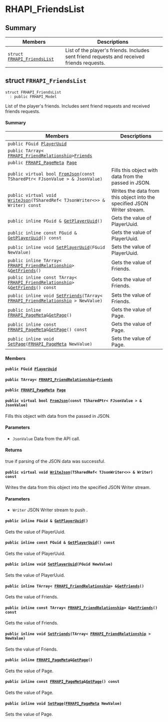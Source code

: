 # RHAPI_FriendsList <a id="group__RHAPI__FriendsList"></a>

## Summary

 Members                        | Descriptions                                
--------------------------------|---------------------------------------------
`struct `[`FRHAPI_FriendsList`](#structFRHAPI__FriendsList) | List of the player&#39;s friends. Includes sent friend requests and received friends requests.

## struct `FRHAPI_FriendsList` <a id="structFRHAPI__FriendsList"></a>

```
struct FRHAPI_FriendsList
  : public FRHAPI_Model
```

List of the player&#39;s friends. Includes sent friend requests and received friends requests.

#### Summary

 Members                        | Descriptions                                
--------------------------------|---------------------------------------------
`public FGuid `[`PlayerUuid`](#structFRHAPI__FriendsList_1a00993f4b19d7fda1904312a3eb2a721b) | 
`public TArray< `[`FRHAPI_FriendRelationship`](RHAPI_FriendRelationship.md#structFRHAPI__FriendRelationship)` > `[`Friends`](#structFRHAPI__FriendsList_1ab0a6ee5eb6e5ebeaaa99474ef95b5af2) | 
`public `[`FRHAPI_PageMeta`](RHAPI_PageMeta.md#structFRHAPI__PageMeta)` `[`Page`](#structFRHAPI__FriendsList_1a6b5c622ef326cc1ecf38070ec82ba6ef) | 
`public virtual bool `[`FromJson`](#structFRHAPI__FriendsList_1ae9e7ad7dadfb8351eb319327d832c9db)`(const TSharedPtr< FJsonValue > & JsonValue)` | Fills this object with data from the passed in JSON.
`public virtual void `[`WriteJson`](#structFRHAPI__FriendsList_1ada7287c9fe486755ba1170ea84c93716)`(TSharedRef< TJsonWriter<>> & Writer) const` | Writes the data from this object into the specified JSON Writer stream.
`public inline FGuid & `[`GetPlayerUuid`](#structFRHAPI__FriendsList_1a77a2a4ab921922160437b22c8198fbc1)`()` | Gets the value of PlayerUuid.
`public inline const FGuid & `[`GetPlayerUuid`](#structFRHAPI__FriendsList_1a8eabd6c72d7710f20eaadba1085ab064)`() const` | Gets the value of PlayerUuid.
`public inline void `[`SetPlayerUuid`](#structFRHAPI__FriendsList_1acb21a78522e5888d36f1cd32536eae7f)`(FGuid NewValue)` | Sets the value of PlayerUuid.
`public inline TArray< `[`FRHAPI_FriendRelationship`](RHAPI_FriendRelationship.md#structFRHAPI__FriendRelationship)` > & `[`GetFriends`](#structFRHAPI__FriendsList_1af808143843707a5b8bb1decb82ed8fe0)`()` | Gets the value of Friends.
`public inline const TArray< `[`FRHAPI_FriendRelationship`](RHAPI_FriendRelationship.md#structFRHAPI__FriendRelationship)` > & `[`GetFriends`](#structFRHAPI__FriendsList_1a96a0abf9001329b31c2fbc765bb7eb7a)`() const` | Gets the value of Friends.
`public inline void `[`SetFriends`](#structFRHAPI__FriendsList_1a7ddc05ee230dfd4ff8bf899bbded2149)`(TArray< `[`FRHAPI_FriendRelationship`](RHAPI_FriendRelationship.md#structFRHAPI__FriendRelationship)` > NewValue)` | Sets the value of Friends.
`public inline `[`FRHAPI_PageMeta`](RHAPI_PageMeta.md#structFRHAPI__PageMeta)` & `[`GetPage`](#structFRHAPI__FriendsList_1ab1f06c56d1df9372a91ab0ca777ff95b)`()` | Gets the value of Page.
`public inline const `[`FRHAPI_PageMeta`](RHAPI_PageMeta.md#structFRHAPI__PageMeta)` & `[`GetPage`](#structFRHAPI__FriendsList_1a3455d176b11020fba24c22f1dc29b674)`() const` | Gets the value of Page.
`public inline void `[`SetPage`](#structFRHAPI__FriendsList_1aecdca26cc609cd3503c66bba009a2e58)`(`[`FRHAPI_PageMeta`](RHAPI_PageMeta.md#structFRHAPI__PageMeta)` NewValue)` | Sets the value of Page.

#### Members

#### `public FGuid `[`PlayerUuid`](#structFRHAPI__FriendsList_1a00993f4b19d7fda1904312a3eb2a721b) <a id="structFRHAPI__FriendsList_1a00993f4b19d7fda1904312a3eb2a721b"></a>

#### `public TArray< `[`FRHAPI_FriendRelationship`](RHAPI_FriendRelationship.md#structFRHAPI__FriendRelationship)` > `[`Friends`](#structFRHAPI__FriendsList_1ab0a6ee5eb6e5ebeaaa99474ef95b5af2) <a id="structFRHAPI__FriendsList_1ab0a6ee5eb6e5ebeaaa99474ef95b5af2"></a>

#### `public `[`FRHAPI_PageMeta`](RHAPI_PageMeta.md#structFRHAPI__PageMeta)` `[`Page`](#structFRHAPI__FriendsList_1a6b5c622ef326cc1ecf38070ec82ba6ef) <a id="structFRHAPI__FriendsList_1a6b5c622ef326cc1ecf38070ec82ba6ef"></a>

#### `public virtual bool `[`FromJson`](#structFRHAPI__FriendsList_1ae9e7ad7dadfb8351eb319327d832c9db)`(const TSharedPtr< FJsonValue > & JsonValue)` <a id="structFRHAPI__FriendsList_1ae9e7ad7dadfb8351eb319327d832c9db"></a>

Fills this object with data from the passed in JSON.

#### Parameters
* `JsonValue` Data from the API call.

#### Returns
true if parsing of the JSON data was successful.

#### `public virtual void `[`WriteJson`](#structFRHAPI__FriendsList_1ada7287c9fe486755ba1170ea84c93716)`(TSharedRef< TJsonWriter<>> & Writer) const` <a id="structFRHAPI__FriendsList_1ada7287c9fe486755ba1170ea84c93716"></a>

Writes the data from this object into the specified JSON Writer stream.

#### Parameters
* `Writer` JSON Writer stream to push .

#### `public inline FGuid & `[`GetPlayerUuid`](#structFRHAPI__FriendsList_1a77a2a4ab921922160437b22c8198fbc1)`()` <a id="structFRHAPI__FriendsList_1a77a2a4ab921922160437b22c8198fbc1"></a>

Gets the value of PlayerUuid.

#### `public inline const FGuid & `[`GetPlayerUuid`](#structFRHAPI__FriendsList_1a8eabd6c72d7710f20eaadba1085ab064)`() const` <a id="structFRHAPI__FriendsList_1a8eabd6c72d7710f20eaadba1085ab064"></a>

Gets the value of PlayerUuid.

#### `public inline void `[`SetPlayerUuid`](#structFRHAPI__FriendsList_1acb21a78522e5888d36f1cd32536eae7f)`(FGuid NewValue)` <a id="structFRHAPI__FriendsList_1acb21a78522e5888d36f1cd32536eae7f"></a>

Sets the value of PlayerUuid.

#### `public inline TArray< `[`FRHAPI_FriendRelationship`](RHAPI_FriendRelationship.md#structFRHAPI__FriendRelationship)` > & `[`GetFriends`](#structFRHAPI__FriendsList_1af808143843707a5b8bb1decb82ed8fe0)`()` <a id="structFRHAPI__FriendsList_1af808143843707a5b8bb1decb82ed8fe0"></a>

Gets the value of Friends.

#### `public inline const TArray< `[`FRHAPI_FriendRelationship`](RHAPI_FriendRelationship.md#structFRHAPI__FriendRelationship)` > & `[`GetFriends`](#structFRHAPI__FriendsList_1a96a0abf9001329b31c2fbc765bb7eb7a)`() const` <a id="structFRHAPI__FriendsList_1a96a0abf9001329b31c2fbc765bb7eb7a"></a>

Gets the value of Friends.

#### `public inline void `[`SetFriends`](#structFRHAPI__FriendsList_1a7ddc05ee230dfd4ff8bf899bbded2149)`(TArray< `[`FRHAPI_FriendRelationship`](RHAPI_FriendRelationship.md#structFRHAPI__FriendRelationship)` > NewValue)` <a id="structFRHAPI__FriendsList_1a7ddc05ee230dfd4ff8bf899bbded2149"></a>

Sets the value of Friends.

#### `public inline `[`FRHAPI_PageMeta`](RHAPI_PageMeta.md#structFRHAPI__PageMeta)` & `[`GetPage`](#structFRHAPI__FriendsList_1ab1f06c56d1df9372a91ab0ca777ff95b)`()` <a id="structFRHAPI__FriendsList_1ab1f06c56d1df9372a91ab0ca777ff95b"></a>

Gets the value of Page.

#### `public inline const `[`FRHAPI_PageMeta`](RHAPI_PageMeta.md#structFRHAPI__PageMeta)` & `[`GetPage`](#structFRHAPI__FriendsList_1a3455d176b11020fba24c22f1dc29b674)`() const` <a id="structFRHAPI__FriendsList_1a3455d176b11020fba24c22f1dc29b674"></a>

Gets the value of Page.

#### `public inline void `[`SetPage`](#structFRHAPI__FriendsList_1aecdca26cc609cd3503c66bba009a2e58)`(`[`FRHAPI_PageMeta`](RHAPI_PageMeta.md#structFRHAPI__PageMeta)` NewValue)` <a id="structFRHAPI__FriendsList_1aecdca26cc609cd3503c66bba009a2e58"></a>

Sets the value of Page.

